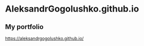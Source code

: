 # AleksandrGogolushko.github.io
My portfolio
--------------------------------------
https://aleksandrgogolushko.github.io/
